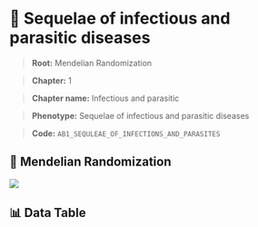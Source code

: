 # 🧪 Sequelae of infectious and parasitic diseases

> **Root:** Mendelian Randomization

> **Chapter:** 1  

> **Chapter name:** Infectious and parasitic

> **Phenotype:** Sequelae of infectious and parasitic diseases  

> **Code:** `AB1_SEQULEAE_OF_INFECTIONS_AND_PARASITES`

## 🧬 Mendelian Randomization  

<img src="/MR/Figures/Forward/AB1_SEQULEAE_OF_INFECTIONS_AND_PARASITES.png"/>

## 📊 Data Table

<CsvTableMRF src="/MR/Data/Forward/AB1_SEQULEAE_OF_INFECTIONS_AND_PARASITES.csv"/>
